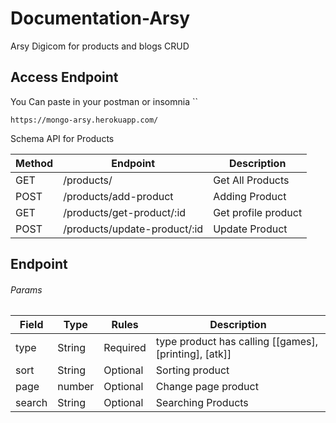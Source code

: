 # Documentation-Arsy

Arsy Digicom for products and blogs CRUD

## Access Endpoint

You Can paste in your postman or insomnia \`\`

    https://mongo-arsy.herokuapp.com/


Schema API for Products

Method | Endpoint  | Description
---------|----------|---------
 GET | /products/ | Get All Products
 POST | /products/add-product | Adding Product
 GET | /products/get-product/:id | Get profile product
 POST | /products/update-product/:id | Update Product

## Endpoint

###### Params
| Field  | Type   | Rules    | Description                                           |
|--------|--------|----------|-------------------------------------------------------|
| type   | String | Required | type product has calling [[games], [printing], [atk]] |
| sort   | String | Optional | Sorting product                                       |
| page   | number | Optional | Change page product                                   |
| search | String | Optional | Searching Products                                    |
